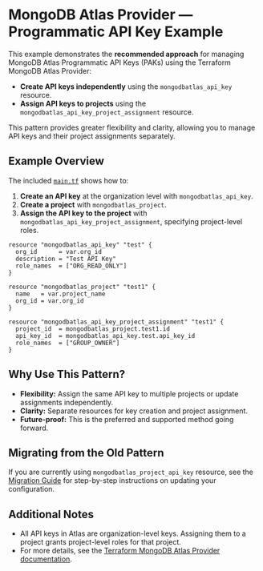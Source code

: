 # MongoDB Atlas Provider — Programmatic API Key Example

This example demonstrates the **recommended approach** for managing MongoDB Atlas Programmatic API Keys (PAKs) using the Terraform MongoDB Atlas Provider:

- **Create API keys independently** using the `mongodbatlas_api_key` resource.
- **Assign API keys to projects** using the `mongodbatlas_api_key_project_assignment` resource.

This pattern provides greater flexibility and clarity, allowing you to manage API keys and their project assignments separately.

## Example Overview

The included [`main.tf`](./main.tf) shows how to:

1. **Create an API key** at the organization level with `mongodbatlas_api_key`.
2. **Create a project** with `mongodbatlas_project`.
3. **Assign the API key to the project** with `mongodbatlas_api_key_project_assignment`, specifying project-level roles.

```hcl
resource "mongodbatlas_api_key" "test" {
  org_id      = var.org_id
  description = "Test API Key"
  role_names  = ["ORG_READ_ONLY"]
}

resource "mongodbatlas_project" "test1" {
  name   = var.project_name
  org_id = var.org_id
}

resource "mongodbatlas_api_key_project_assignment" "test1" {
  project_id  = mongodbatlas_project.test1.id
  api_key_id  = mongodbatlas_api_key.test.api_key_id
  role_names  = ["GROUP_OWNER"]
}
```

## Why Use This Pattern?
- **Flexibility:** Assign the same API key to multiple projects or update assignments independently.
- **Clarity:** Separate resources for key creation and project assignment.
- **Future-proof:** This is the preferred and supported method going forward.

## Migrating from the Old Pattern
If you are currently using `mongodbatlas_project_api_key` resource, see the [Migration Guide](../../docs/guides/project-api-key-migration.md) for step-by-step instructions on updating your configuration.

## Additional Notes
- All API keys in Atlas are organization-level keys. Assigning them to a project grants project-level roles for that project.
- For more details, see the [Terraform MongoDB Atlas Provider documentation](https://registry.terraform.io/providers/mongodb/mongodbatlas/latest/docs/resources/api_key_project_assignment).

